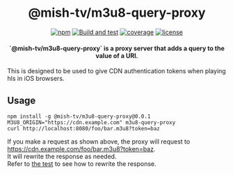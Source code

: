 <h1 align="center">@mish-tv/m3u8-query-proxy</h1>

<div align="center">
<a href="https://www.npmjs.com/package/@mish-tv/m3u8-query-proxy"><img src="https://img.shields.io/npm/v/@mish-tv/m3u8-query-proxy.svg" alt="npm"></a>
<a href="https://github.com/mish-tv/m3u8-query-proxy/actions/workflows/build-and-test.yml"><img src="https://github.com/mish-tv/m3u8-query-proxy/actions/workflows/build-and-test.yml/badge.svg" alt="Build and test"></a>
<a href="https://codecov.io/gh/mish-tv/m3u8-query-proxy"><img src="https://img.shields.io/codecov/c/github/mish-tv/m3u8-query-proxy.svg" alt="coverage"></a>
<a href="https://opensource.org/licenses/MIT"><img src="https://img.shields.io/github/license/mish-tv/m3u8-query-proxy.svg?style=flat" alt="license"></a>
</div>

<h4 align="center">`@mish-tv/m3u8-query-proxy` is a proxy server that adds a query to the value of a URI.</h4>
<p>This is designed to be used to give CDN authentication tokens when playing hls in iOS browsers.</p>

## Usage
```
npm install -g @mish-tv/m3u8-query-proxy@0.0.1
M3U8_ORIGIN="https://cdn.example.com" m3u8-query-proxy
curl http://localhost:8080/foo/bar.m3u8?token=baz
```

If you make a request as shown above, the proxy will request to https://cdn.example.com/foo/bar.m3u8?token=baz.  
It will rewrite the response as needed.  
Refer to [the test](https://github.com/mish-tv/m3u8-query-proxy/blob/main/src/convert-playlist.spec.ts) to see how to rewrite the response.
